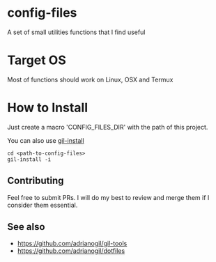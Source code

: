 # config-files
A set of small utilities functions that I find useful

# Target OS
Most of functions should work on Linux, OSX and Termux

# How to Install
Just create a macro 'CONFIG_FILES_DIR' with the path of this project.

You can also use [gil-install](https://github.com/adrianogil/gil-tools/blob/master/src/python/gil_install.py)
```
cd <path-to-config-files>
gil-install -i
```

## Contributing

Feel free to submit PRs. I will do my best to review and merge them if I consider them essential.

## See also

- https://github.com/adrianogil/gil-tools
- https://github.com/adrianogil/dotfiles